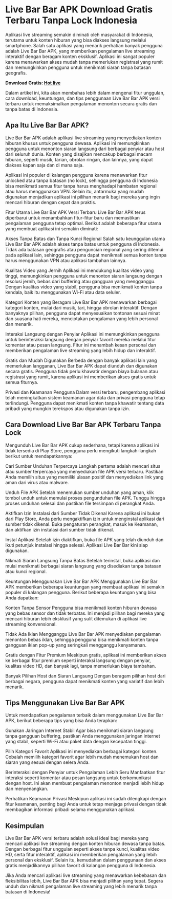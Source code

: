 # Live Bar Bar APK Download Gratis Terbaru Tanpa Lock Indonesia
Aplikasi live streaming semakin diminati oleh masyarakat di Indonesia, terutama untuk konten hiburan yang bisa diakses langsung melalui smartphone. Salah satu aplikasi yang menarik perhatian banyak pengguna adalah Live Bar Bar APK, yang memberikan pengalaman live streaming interaktif dengan beragam konten eksklusif. Aplikasi ini sangat populer karena menawarkan akses mudah tanpa memerlukan registrasi yang rumit dan memungkinkan pengguna untuk menikmati siaran tanpa batasan geografis.

**Download Gratis: [Hot live](https://bit.ly/hot51-apk)**

Dalam artikel ini, kita akan membahas lebih dalam mengenai fitur unggulan, cara download, keuntungan, dan tips penggunaan Live Bar Bar APK versi terbaru untuk memaksimalkan pengalaman menonton secara gratis dan tanpa batas di Indonesia.

## Apa Itu Live Bar Bar APK?
Live Bar Bar APK adalah aplikasi live streaming yang menyediakan konten hiburan khusus untuk pengguna dewasa. Aplikasi ini memungkinkan pengguna untuk menonton siaran langsung dari berbagai penyiar atau host dari seluruh dunia. Konten yang disajikan mencakup berbagai macam hiburan, seperti musik, tarian, obrolan ringan, dan lainnya, yang dapat diakses kapan saja dan di mana saja.

Aplikasi ini populer di kalangan pengguna karena menawarkan fitur unlocked atau tanpa batasan (no lock), sehingga pengguna di Indonesia bisa menikmati semua fitur tanpa harus menghadapi hambatan regional atau harus menggunakan VPN. Selain itu, antarmuka yang mudah digunakan menjadikan aplikasi ini pilihan menarik bagi mereka yang ingin mencari hiburan dengan cepat dan praktis.

Fitur Utama Live Bar Bar APK Versi Terbaru
Live Bar Bar APK terus diperbarui untuk menambahkan fitur-fitur baru dan memastikan pengalaman pengguna tetap optimal. Berikut adalah beberapa fitur utama yang membuat aplikasi ini semakin diminati:

Akses Tanpa Batas dan Tanpa Kunci Regional
Salah satu keunggulan utama Live Bar Bar APK adalah akses tanpa batas untuk pengguna di Indonesia. Tidak ada batasan geografis atau penguncian regional yang sering ditemui pada aplikasi lain, sehingga pengguna dapat menikmati semua konten tanpa harus menggunakan VPN atau aplikasi tambahan lainnya.

Kualitas Video yang Jernih
Aplikasi ini mendukung kualitas video yang tinggi, memungkinkan pengguna untuk menonton siaran langsung dengan resolusi jernih, bebas dari buffering atau gangguan yang mengganggu. Dengan kualitas video yang stabil, pengguna bisa menikmati konten tanpa kendala, baik itu menggunakan Wi-Fi atau data seluler.

Kategori Konten yang Beragam
Live Bar Bar APK menawarkan berbagai kategori konten, mulai dari musik, tari, hingga obrolan interaktif. Dengan banyaknya pilihan, pengguna dapat menyesuaikan tontonan sesuai minat dan suasana hati mereka, menciptakan pengalaman yang lebih personal dan menarik.

Interaksi Langsung dengan Penyiar
Aplikasi ini memungkinkan pengguna untuk berinteraksi langsung dengan penyiar favorit mereka melalui fitur komentar atau pesan langsung. Fitur ini menambah kesan personal dan memberikan pengalaman live streaming yang lebih hidup dan interaktif.

Gratis dan Mudah Digunakan
Berbeda dengan banyak aplikasi lain yang memerlukan langganan, Live Bar Bar APK dapat diunduh dan digunakan secara gratis. Pengguna tidak perlu khawatir dengan biaya bulanan atau registrasi yang rumit, karena aplikasi ini memberikan akses gratis untuk semua fiturnya.

Privasi dan Keamanan Pengguna
Dalam versi terbaru, pengembang aplikasi telah meningkatkan sistem keamanan agar data dan privasi pengguna tetap terlindungi. Pengguna dapat menikmati konten tanpa khawatir tentang data pribadi yang mungkin terekspos atau digunakan tanpa izin.

## Cara Download Live Bar Bar APK Terbaru Tanpa Lock
Mengunduh Live Bar Bar APK cukup sederhana, tetapi karena aplikasi ini tidak tersedia di Play Store, pengguna perlu mengikuti langkah-langkah berikut untuk mendapatkannya:

Cari Sumber Unduhan Terpercaya
Langkah pertama adalah mencari situs atau sumber terpercaya yang menyediakan file APK versi terbaru. Pastikan Anda memilih situs yang memiliki ulasan positif dan menyediakan link yang aman dari virus atau malware.

Unduh File APK
Setelah menemukan sumber unduhan yang aman, klik tombol unduh untuk memulai proses pengunduhan file APK. Tunggu hingga proses unduhan selesai dan pastikan file tersimpan di perangkat Anda.

Aktifkan Izin Instalasi dari Sumber Tidak Dikenal
Karena aplikasi ini bukan dari Play Store, Anda perlu mengaktifkan izin untuk menginstal aplikasi dari sumber tidak dikenal. Buka pengaturan perangkat, masuk ke Keamanan, dan aktifkan izin instalasi dari sumber tidak dikenal.

Instal Aplikasi
Setelah izin diaktifkan, buka file APK yang telah diunduh dan ikuti petunjuk instalasi hingga selesai. Aplikasi Live Bar Bar kini siap digunakan.

Nikmati Siaran Langsung Tanpa Batas
Setelah terinstal, buka aplikasi dan mulai menikmati berbagai siaran langsung yang disediakan tanpa batasan atau kunci regional.

Keuntungan Menggunakan Live Bar Bar APK
Menggunakan Live Bar Bar APK memberikan beberapa keuntungan yang membuat aplikasi ini semakin populer di kalangan pengguna. Berikut beberapa keuntungan yang bisa Anda dapatkan:

Konten Tanpa Sensor
Pengguna bisa menikmati konten hiburan dewasa yang bebas sensor dan tidak terbatas. Ini menjadi pilihan bagi mereka yang mencari hiburan lebih eksklusif yang sulit ditemukan di aplikasi live streaming konvensional.

Tidak Ada Iklan Mengganggu
Live Bar Bar APK menyediakan pengalaman menonton bebas iklan, sehingga pengguna bisa menikmati konten tanpa gangguan iklan pop-up yang seringkali mengganggu kenyamanan.

Gratis dengan Fitur Premium
Meskipun gratis, aplikasi ini memberikan akses ke berbagai fitur premium seperti interaksi langsung dengan penyiar, kualitas video HD, dan banyak lagi, tanpa memerlukan biaya tambahan.

Banyak Pilihan Host dan Siaran Langsung
Dengan beragam pilihan host dari berbagai negara, pengguna dapat menikmati konten yang variatif dan lebih menarik.

## Tips Menggunakan Live Bar Bar APK
Untuk mendapatkan pengalaman terbaik dalam menggunakan Live Bar Bar APK, berikut beberapa tips yang bisa Anda terapkan:

Gunakan Jaringan Internet Stabil
Agar bisa menikmati siaran langsung tanpa gangguan buffering, pastikan Anda menggunakan jaringan internet yang stabil, seperti Wi-Fi atau paket data dengan kecepatan tinggi.

Pilih Kategori Favorit
Aplikasi ini menyediakan berbagai kategori konten. Cobalah memilih kategori favorit agar lebih mudah menemukan host dan siaran yang sesuai dengan selera Anda.

Berinteraksi dengan Penyiar untuk Pengalaman Lebih Seru
Manfaatkan fitur interaksi seperti komentar atau pesan langsung untuk berkomunikasi dengan host. Ini akan membuat pengalaman menonton menjadi lebih hidup dan menyenangkan.

Perhatikan Keamanan Privasi
Meskipun aplikasi ini sudah dilengkapi dengan fitur keamanan, penting bagi Anda untuk tetap menjaga privasi dengan tidak membagikan informasi pribadi selama menggunakan aplikasi.

## Kesimpulan
Live Bar Bar APK versi terbaru adalah solusi ideal bagi mereka yang mencari aplikasi live streaming dengan konten hiburan dewasa tanpa batas. Dengan berbagai fitur unggulan seperti akses tanpa kunci, kualitas video HD, serta fitur interaktif, aplikasi ini memberikan pengalaman yang lebih personal dan eksklusif. Selain itu, kemudahan dalam penggunaan dan akses gratis menjadikannya pilihan favorit di kalangan pengguna di Indonesia.

Jika Anda mencari aplikasi live streaming yang menawarkan kebebasan dan fleksibilitas lebih, Live Bar Bar APK bisa menjadi pilihan yang tepat. Segera unduh dan nikmati pengalaman live streaming yang lebih menarik tanpa batasan di Indonesia!


